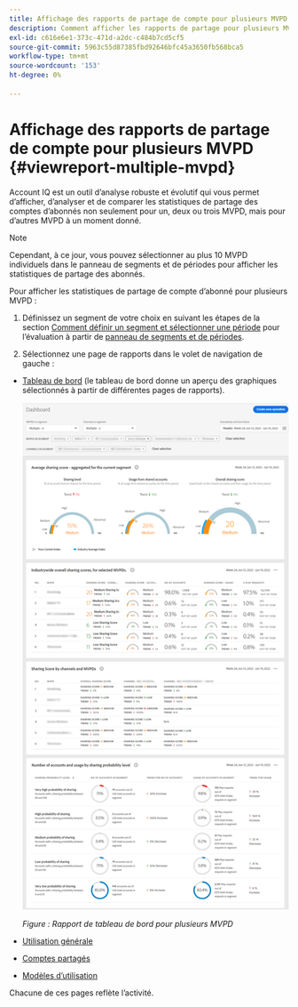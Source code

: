 ```yaml
---
title: Affichage des rapports de partage de compte pour plusieurs MVPD
description: Comment afficher les rapports de partage pour plusieurs MVPD.
exl-id: c616e6e1-373c-471d-a2dc-c484b7cd5cf5
source-git-commit: 5963c55d87385fbd92646bfc45a3650fb568bca5
workflow-type: tm+mt
source-wordcount: '153'
ht-degree: 0%

---
```


# Affichage des rapports de partage de compte pour plusieurs MVPD {#viewreport-multiple-mvpd}

Account IQ est un outil d’analyse robuste et évolutif qui vous permet d’afficher, d’analyser et de comparer les statistiques de partage des comptes d’abonnés non seulement pour un, deux ou trois MVPD, mais pour d’autres MVPD à un moment donné.

>[!NOTE]
>
>Cependant, à ce jour, vous pouvez sélectionner au plus 10 MVPD individuels dans le panneau de segments et de périodes pour afficher les statistiques de partage des abonnés.

Pour afficher les statistiques de partage de compte d’abonné pour plusieurs MVPD :

1. Définissez un segment de votre choix en suivant les étapes de la section [Comment définir un segment et sélectionner une période](/help/AccountIQ/howto-select-segment-timeframe.md) pour l’évaluation à partir de [panneau de segments et de périodes](/help/AccountIQ/segments-timeframe.md).

1. Sélectionnez une page de rapports dans le volet de navigation de gauche :

* [Tableau de bord](/help/AccountIQ/dashboard.md) (le tableau de bord donne un aperçu des graphiques sélectionnés à partir de différentes pages de rapports).

   ![](assets/mult-mvpds-dashboard.png)

   *Figure : Rapport de tableau de bord pour plusieurs MVPD*

* [Utilisation générale](/help/AccountIQ/general-usage-reports.md)

* [Comptes partagés](/help/AccountIQ/shared-acc-reports.md)

* [Modèles d’utilisation](/help/AccountIQ/usage-patterns.md)

Chacune de ces pages reflète l’activité.
